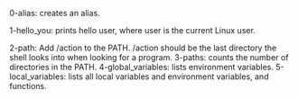0-alias: creates an alias.

1-hello_you: prints hello user, where user is the current Linux user.

2-path: Add /action to the PATH. /action should be the last directory the shell         looks into when looking for a program.
3-paths: counts the number of directories in the PATH.
4-global_variables: lists environment variables.
5-local_variables:  lists all local variables and environment variables, and functions.


